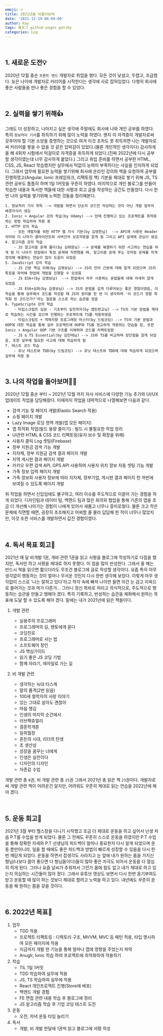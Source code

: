 ```yaml
---
emoji: 🔥
title: 2021년을 되돌아보며
date: '2021-12-19 00:00:00'
author: Kay
tags: 블로그 github-pages gatsby
categories: Log
---
```


<br>

## 1. **새로운 도전💡**

2020년 12월 중순 `프론트 엔드` 개발자로 취업을 했다.
모든 것이 낯설고, 두렵고, 조급했다.
늦은 나이에 개발자로 커리어를 시작한다는 생각에 사로 잡혀있었다.
다행히 회사에 좋은 사람들을 만나 좋은 경험을 할 수 있었다.

<br>

## 2. **실력을 쌓기 위해👍**

그래도 더 성장하고, 나아지고 싶은 생각에 주말에도 회사에 나와 개인 공부를 하였다.
특히 `정보처리 기사`를 취득하기 위해 많이 노력을 하였다. 왠지 이 자격증이 개발자로써 갖추어야 할 기본 소양을 증명하는 것으로 여겨
이것 조차도 못 취득하면 나는 개발자로써 커리어를 쌓을 수 없을 것 같은 압박감이 있었다.(물론 개인적인 생각이다)
감사하게 올 해 4회차 시험에서 턱걸이로 자격증을 취득하게 되었다.(진짜 2022년에 다시 공부할 생각이였는데 너무 감사하게 붙었다.)
그리고 취업 준비를 하면서 공부한 HTML, CSS, JS, React 학습했지만 실무에서 턱없이 능력이 부족하다는 사실을 인지하게 되었다.
그래서 업무에 필요한 능력을 쌓기위해 회사에 온라인 강의와 책을 요청하여 공부를 진행하였고(Angular, Ionic 프레임워크, 리팩토링 책)
기본을 제대로 쌓기 위해 JS, TS관련 공부도 틈틈히 하며 1일 1커밋을 꾸준히 하였다. 마지막으로 개인 블로그를 만들어 학습한 내용과 독서한 책들에 대한 서평과 회고 글을 작성하는 공간도 만들었다.
다시 한번 나의 실력을 쌓기위해 노력한 것들을 정리해본다.

```tsx
1. 정보처리 기사 취득 --> 개발을 하면서 단순히 코드만 작성하는 것이 아닌 개발 업무의 배경지식이 생김
2. Ionic + Angular 강의 학습(by Udemy) --> 현재 진행하고 있는 프로젝트를 최적화 하는 방법 학습하여 적용 중
3. HTTP 강의 학습
    - 모든 개발자를 위한 HTTP 웹 지식 기본(by 김영한님)  --> API에 사용된 Header 의미와 더 나아가 클라이언트와 서버간의 상호작용을 알게 됨 그리고 API 설계에 관심이 생김
4. 알고리즘 강의 학습
    - JS 알고리즘 문제 풀이(by 김태원님) --> 문제를 해결하기 위한 사고하는 연습을 하게 됨 더 나아가 현업에서 특정 문제에 직면했을 때, 알고리즘 문제 푸는 것처럼 문제를 작게 정의해 해결하는 연습이 많이 도움이 되었음
5. JavaScript 강의 학습
    - JS 근본 핵심 이해(by 김영보님) --> JS의 언어 근본에 대해 알게 되었으며 JS의 특징을 파악해 현업에 개발을 진행할 수 있었음
    - JS ES6+(by 김영보님)  --> 현업에서 자주 사용하는 문법들에 대해 자세히 알게 되었음
    - JS ES6+심화(by 김영보님) --> JS의 문법을 깊게 다루어보는 좋은 경험이였음, 이 학습을 통해 실무에서 코드를 작성할 때 JS의 원리를 한 번 더 생각하며 '이 코드가 정말 최적화 된 코드인가?'라는 질문을 스스로 하는 습관을 얻음
6. TypeScripte 강의 학습
    - 타입스크립트 입문 - 기초부터 실전까지(by 캡틴판교님) --> TS의 기본 문법을 제대로 학습하는 시간을 갖으며 진행하는 프로젝트에 TS를 적용하였음
    - 타입스크립트 + 객체지향 프로그래밍 마스터(by 드림코딩) --> TS의 기본 문법과 OOP에 대한 학습을 통해 실무 프로젝트에 OOP와 TS를 정교하게 적용하는 연습을 함, 또한 Ionic + Angular OOP 기본 구조를 이해하며 코드를 리팩토링함
    - JS & TS Essential(by 김민태님) --> JS와 TS를 비교하며 장단점을 알게 되었음, 또한 실무에 필요한 사고에 대해 학습하게 됨
7. 테스트 코드 학습
    - 유닛 테스트와 TDD(by 드림코딩) --> 유닛 테스트와 TDD에 대해 학습하게 되었으며 실무에 적용 중
```

<br>

## 3. **나의 작업을 돌아보며🧑‍💻**

2020년 12월 중순 부터 ~ 2021년 12월 까지 자사 서비스에 다양한 기능 추가와 UI/UX 업데이트 작업을 담당해왔다.
이때까지 작업을 대략적으로 나열해보면 다음과 같다.

- 검색 기능 및 페이지 개발(Elastic Search 적용)
- 쇼핑 페이지 개발
- Lazy Image 로딩 영역 개발(앱 모든 페이지)
- 앱 최적화 작업(빌드 용량 줄이기) : 빌드 시 불필요한 작업 정리
- UI관련 HTML & CSS 코드 리팩토링(유지 보수 및 확장을 위해)
- 사용자 클릭 Log 셋팅(Firebase)
- 정부 지원금 검색 기능 개발
- 지자체, 정부 지원금 검색 결과 페이지 개발
- 지역 게시판 결과 페이지 개발
- 카카오 우편 검색 API, GPS API 사용하여 사용자 위치 정보 자동 셋팅 기능 개발
- 가족 정보 입력 페이지 개발
- 가족 정보와 사용자 정보에 따라 지자체, 정부기업, 게시판 결과 페이지 한 꺼번에 보여질 수 있도록 페이지 개발

위 작업을 하면서 신입임에도 불구하고, 여러 이슈를 주도적으로 이끌어 가는 경험을 하게 되었다.
디자인팀과 데이터 팀, 백엔드 팀과 많은 회의와 협업을 통해 기존의 앱을 조금 더 개선해 나아가는 경험이 나에게 있어서 새롭고 너무나 흥미로웠다.
물론 크고 작은 문제에 직면할 때면, 굉장히 초조해지고 어찌할 줄 몰라 답답해 한 적이 너무나 많았지만, 이것 또한 서비스를 개발하면서 값진 경험이였다.

<br>

## 4. **독서 목표 회고📕**

2021년 매 달 비개발 1권, 개바 관련 1권을 읽고 서평을 블로그에 작성하기로 다짐을 했지만, 독서만 하고 서평을 제대로 하지 못했다.
이 점을 많이 반성한다. 그래서 올 해는 반드시 책을 읽으면 짧으더라도 무조건 블로그에 글로 작성할 생각이다. 요즘 특히 아무 생각없이 행동하는 것이 얼마나 무서운 것인지 다시 한번 생각해 보았다.
이렇게 아무 생각없이 스스로 '나는 잘하고 있다'라고 착각 속에 빠져 나이만 들면 이건 눈 감고 지옥으로 들어가는 것과 머가 다른가...
그러니 정신 똑바로 차리고 의식적으로, 주도적으로 행동하는 습관을 만들고 행해야 겠다.
특히 기록하고, 반성하는 습관을 체화해서 원하는 목표에 도달 할 수 있도록 해야 겠다.
밑에는 내가 2021년에 읽은 책들이다.

1. 개발 관련

   - 실용주의 프로그래머
   - 프로그래머의 길, 멘토에게 묻다
   - 코딩진로
   - 프로그래머로 사는 법
   - 소프트웨어 장인
   - JS 핵심가이드
   - 읽기 좋은 JS 코딩 기법
   - 함께 자라기, 애자일로 가는 길

2. 비 개발 관련
   - 생각하는 늑대 타스케
   - 말의 품격(2번 읽음)
   - 100세 철학자의 사랑 이야기
   - 있는 그대로 살아도 괜찮아
   - 마음 챙김
   - 인생의 마지막 순간에서
   - 러브팩츄얼리
   - 결혼학개론
   - 일취월장
   - 혼돈의 시대, 리더의 탄생
   - 초 생산성
   - 성장을 꿈꾸는 너에게
   - 인생은 실전이다
   - 디자인의 디자인
   - 자존감 수업

개발 관련 총 `8`권, 비 개발 관련 총 `15`권 그래서 2021년 총 읽은 책 `23`권이다.
개발자로써 개발 관련 책이 어려운건 알지만, 어려워도 꾸준히 제대로 읽는 연습을 2022년에 해야 겠다.

<br>

## 5. **운동 회고🏃**

2021년 3월 부터 헬스장을 다니기 시작했고 조금 더 제대로 운동을 하고 싶어서 난생 처음 P.T를 수업을 받게 되었다.
물론 그 전에도 꾸준히 스스로 운동을 하였지만 P.T 수업을 통해 정확한 자세와 P.T 선생님의 피드백이 얼마나 중요한지 다시 알게 되었으며
운동 뿐만아니라, 일을 할 때에도 좋은 피드백과 방법이 빠르게 성장할 수 있음을 다시 한번 깨닫게 되었다.
운동을 하면서 잡생각도 사라지고 눈 앞에 내가 원하는 몸을 가지신 형님(나보다 몸이 좋으면 다 형님들이다)들이 많아 좋은 자극도 되어서 운동을 더 열심히 하게 된다.
그러나 요즘 날씨가 추워져서 그런가 몸에 힘도 없고 내가 제대로 하고 있는지 의심하는 시간들이 많아 졌다.
그래서 유튜브 영상도 보면서 다시 한번 동기부여도 받고 운동할 때 많이 하는 것보다 제대로 할려고 노력을 하고 있다.
내년에도 꾸준히 운동을 해 원하는 몸을 갖을 것이다.

<br>

## 6. **2022년 목표🌈**

1. 업무
   - TDD 적용
   - 프로젝트 리팩토링 : 디렉토리 구조, MVVM, MVC 등 패턴 적용, 타입 명시하여 모든 페이지에 적용
   - 지금까지 개발 한 기능을 통해 얼마나 앱에 영향을 주었는지 파악
   - Anuglr, Ionic 학습 하여 프로젝트에 최적화하여 적용하기
2. 학습
   - TIL 1일 1커밋
   - TDD 학습하여 실무에 적용
   - JS, TS 학습하여 실무에 적용
   - React 개인프로젝트 진행(Store에 배포)
   - 백엔드 개발 경험
   - FE 면접 관련 내용 학습 후 블로그에 정리
   - JS 알고리즘 학습 후 기업 코딩 테스트 도전
3. 운동
   - 오전, 저녁 운동 타임 늘리기
4. 독서
   - 개발, 비 개발 한달에 1권씩 읽고 블로그에 서평 작성

```toc

```
